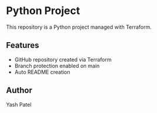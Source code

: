 # Python Project

This repository is a Python project managed with Terraform.

## Features

- GitHub repository created via Terraform
- Branch protection enabled on main
- Auto README creation

## Author
Yash Patel
